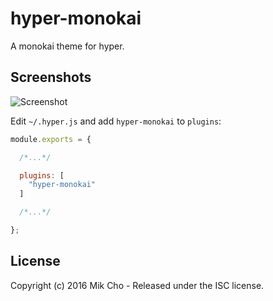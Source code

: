 # hyper-monokai

A monokai theme for hyper.

## Screenshots

![Screenshot](http://i.imgur.com/UjvquUv.png)

Edit `~/.hyper.js` and add `hyper-monokai` to `plugins`:
```js
module.exports = {

  /*...*/

  plugins: [
    "hyper-monokai"
  ]

  /*...*/

};
```

## License

Copyright (c) 2016 Mik Cho - Released under the ISC license.
